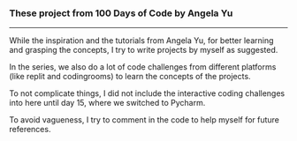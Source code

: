 ### These project from 100 Days of Code by Angela Yu

---
While the inspiration and the tutorials from Angela Yu, for better learning and grasping the concepts, I try to write projects by myself as suggested.

In the series, we also do a lot of code challenges from different platforms (like replit and codingrooms) to learn the
concepts of the projects.

To not complicate things, I did not include the interactive coding challenges into here until day 15, where we switched to Pycharm.

To avoid vagueness, I try to comment in the code to help myself for future references.